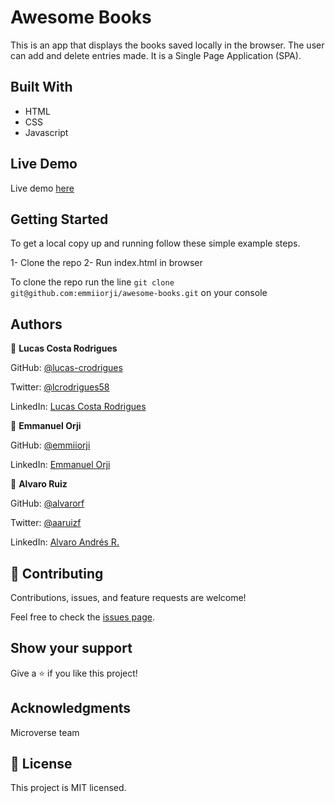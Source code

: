 # Awesome Books
This is an app that displays the books saved locally in the browser. The user can add and delete entries made. It is a Single Page Application (SPA).

## Built With

- HTML
- CSS 
- Javascript

## Live Demo

Live demo [here](https://emmiiorji.github.io/awesome-books/)

## Getting Started

To get a local copy up and running follow these simple example steps.

  1- Clone the repo
  2- Run index.html in browser

To clone the repo run the line `git clone git@github.com:emmiiorji/awesome-books.git` on your console

## Authors

👤 **Lucas Costa Rodrigues**

GitHub: [@lucas-crodrigues](https://github.com/lucas-crodrigues)

Twitter: [@lcrodrigues58](https://twitter.com/lcrodrigues58)

LinkedIn: [Lucas Costa Rodrigues](https://www.linkedin.com/in/lucascostarodrigues/)

👤 **Emmanuel Orji**

GitHub: [@emmiiorji](https://github.com/emmiiorji)

LinkedIn: [Emmanuel Orji](https://www.linkedin.com/in/emmanuel-orji-2a8317121/)

👤 **Alvaro Ruiz**

GitHub: [@alvarorf](https://github.com/alvarorf)

Twitter: [@aaruizf](https://twitter.com/aaruizf)

LinkedIn: [Alvaro Andrés R.](https://www.linkedin.com/in/alvaro-andr%C3%A9s-ruiz-florez/)

## 🤝 Contributing

Contributions, issues, and feature requests are welcome!

Feel free to check the [issues page](https://github.com/lucas-crodrigues/mv-awesome-books/issues).

## Show your support
Give a ⭐️ if you like this project!

## Acknowledgments

Microverse team

## 📝 License

This project is MIT licensed.
